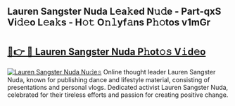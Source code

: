 ## Lauren Sangster Nuda L𝚎a𝚔ed N𝚞𝚍e - Part-qxS Vi𝚍𝚎o L𝚎a𝚔s - H𝚘𝚝 O𝚗𝚕yf𝚊ns P𝚑𝚘tos v1mGr

# <h2><a href="http://kff3hi.oniu.top/?m=Lauren+Sangster+Nuda">🔗👉 🔴 Lauren Sangster Nuda P𝚑ot𝚘𝚜 V𝚒d𝚎o</a></h2>

[![Lauren Sangster Nuda Nu𝚍e𝚜](https://i.imgur.com/0qMVB7G.gif)](http://kff3hi.oniu.top/?m=Lauren+Sangster+Nuda)
Online thought leader Lauren Sangster Nuda, known for publishing dance and lifestyle material, consisting of presentations and personal vlogs. Dedicated activist Lauren Sangster Nuda, celebrated for their tireless efforts and passion for creating positive change.  
